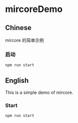# mircoreDemo

## Chinese
mircore 的简单示例

### 启动
```
npm run start
```

## English
This is a simple demo of mircore.

### Start
```
npm run start
```
